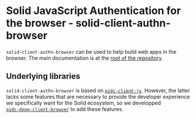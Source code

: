# Solid JavaScript Authentication for the browser - solid-client-authn-browser

`solid-client-authn-browser` can be used to help build web apps in the browser.
The main documentation is at the [root of the repository](../../README.md). 

## Underlying libraries

`solid-client-authn-browser` is based on [`oidc-client-js`](https://github.com/IdentityModel/oidc-client-js). 
However, the latter lacks some features that are necessary to provide the developer
experience we specifically want for the Solid ecosystem, so we developped  
[`oidc-dpop-client-browser`](../oidc-dpop-client-browser/README.md) to add these features.